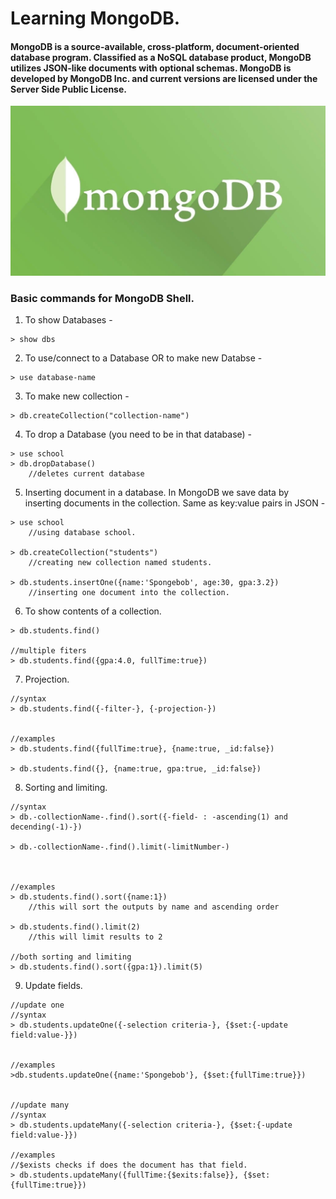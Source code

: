 # Learning MongoDB.  
#### MongoDB is a source-available, cross-platform, document-oriented database program. Classified as a NoSQL database product, MongoDB utilizes JSON-like documents with optional schemas. MongoDB is developed by MongoDB Inc. and current versions are licensed under the Server Side Public License.  


<p align="center">
<img src="image-1.png" />
<p/>


### Basic commands for MongoDB Shell.
1. To show Databases -
```
> show dbs
```

2. To use/connect to a Database OR to make new Databse -
```
> use database-name
```

3. To make new collection  -
```
> db.createCollection("collection-name")
```

4. To drop a Database (you need to be in that database) -
```
> use school
> db.dropDatabase()
    //deletes current database
```

5. Inserting document in a database. In MongoDB we save data by inserting documents in the collection. Same as key:value pairs in JSON -
```
> use school
    //using database school.

> db.createCollection("students")
    //creating new collection named students.

> db.students.insertOne({name:'Spongebob', age:30, gpa:3.2})
    //inserting one document into the collection.
```

6. To show contents of a collection.
```
> db.students.find()

//multiple fiters
> db.students.find({gpa:4.0, fullTime:true})
```

7. Projection.

```
//syntax
> db.students.find({-filter-}, {-projection-})


//examples
> db.students.find({fullTime:true}, {name:true, _id:false})

> db.students.find({}, {name:true, gpa:true, _id:false})
``` 

8. Sorting and limiting.  
```
//syntax
> db.-collectionName-.find().sort({-field- : -ascending(1) and decending(-1)-})

> db.-collectionName-.find().limit(-limitNumber-)



//examples
> db.students.find().sort({name:1})
    //this will sort the outputs by name and ascending order

> db.students.find().limit(2)
    //this will limit results to 2

//both sorting and limiting
> db.students.find().sort({gpa:1}).limit(5)
```

9. Update fields.
```
//update one
//syntax
> db.students.updateOne({-selection criteria-}, {$set:{-update field:value-}})


//examples
>db.students.updateOne({name:'Spongebob'}, {$set:{fullTime:true}})


//update many
//syntax
> db.students.updateMany({-selection criteria-}, {$set:{-update field:value-}})

//examples
//$exists checks if does the document has that field.
> db.students.updateMany({fullTime:{$exits:false}}, {$set:{fullTime:true}})
```